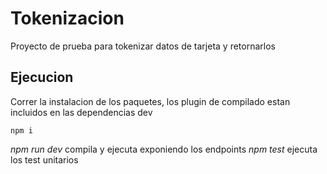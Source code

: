 # Tokenizacion 

Proyecto de prueba para tokenizar datos de tarjeta y retornarlos

## Ejecucion

Correr la instalacion de los paquetes, los plugin de compilado estan incluidos en las dependencias dev
    
    npm i

*npm run dev* compila y ejecuta exponiendo los endpoints
*npm test* ejecuta los test unitarios 


